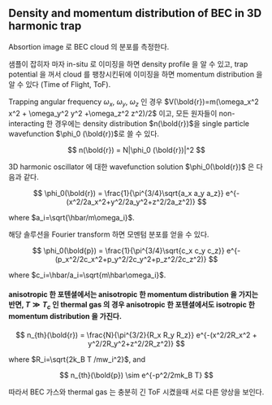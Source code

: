 
## Density and momentum distribution of BEC in 3D harmonic trap

Absortion image 로 BEC cloud 의 분포를 측정한다. 

샘플이 잡히자 마자 in-situ 로 이미징을 하면 density profile 을 알 수 있고, trap potential 을 꺼서 cloud 를 팽창시킨뒤에 이미징을 하면 momentum distribution 을 알 수 있다 (Time of Flight, ToF). 

Trapping angular frequency  $\omega_x$, $\omega_y$, $\omega_z$ 인 경우 $V(\bold{r})=m(\omega_x^2 x^2 + \omega_y^2 y^2 +\omega_z^2 z^2)/2$ 이고, 모든 원자들이 non-interacting 한 경우에는 density distribution $n(\bold{r})$을 single particle wavefunction $\phi_0 (\bold{r})$로 쓸 수 있다.

$$
n(\bold{r}) = N|\phi_0 (\bold{r})|^2
$$

3D harmonic oscillator 에 대한 wavefunction solution $\phi_0(\bold{r})$ 은 다음과 같다.

$$
\phi_0(\bold{r}) = \frac{1}{\pi^{3/4}\sqrt{a_x a_y a_z}} e^{-(x^2/2a_x^2+y^2/2a_y^2+z^2/2a_z^2)}
$$

where $a_i=\sqrt{\hbar/m\omega_i}$.

해당 솔루션을 Fourier transform 하면 모멘텀 분포를 얻을 수 있다.

$$
\phi_0(\bold{p}) = \frac{1}{\pi^{3/4}\sqrt{c_x c_y c_z}} e^{-(p_x^2/2c_x^2+p_y^2/2c_y^2+p_z^2/2c_z^2)}
$$

where $c_i=\hbar/a_i=\sqrt{m\hbar\omega_i}$.

#### anisotropic 한 포텐셜에서는 anisotropic 한 momentum distribution 을 가지는 반면, $T \gg T_c$ 인 thermal gas 의 경우 anisotropic 한 포텐셜에서도 isotropic 한 momentum distribution 을 가진다.

$$
n_{th}(\bold{r}) = \frac{N}{\pi^{3/2}{R_x R_y R_z}} e^{-(x^2/2R_x^2 + y^2/2R_y^2+z^2/2R_z^2)}
$$

where $R_i=\sqrt{2k_B T /mw_i^2}$, and

$$
n_{th}(\bold{p}) \sim  e^{-p^2/2mk_B T}
$$

따라서 BEC 가스와 thermal gas 는 충분히 긴 ToF 시켰을때 서로 다른 양상을 보인다. 